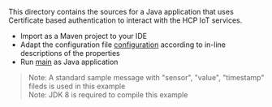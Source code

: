 This directory contains the sources for a Java application that uses Certificate based authentication to interact with the HCP IoT services.

- Import as a Maven project to your IDE
- Adapt the configuration file [configuration](src/main/resources/config.properties) according to in-line descriptions of the properties
- Run [main](src/main/java/com/sap/iot/starterkit/cert/Main.java) as Java application

>Note: A standard sample message with "sensor", "value", "timestamp" fileds is used in this example<br>
>Note: JDK 8 is required to compile this example
